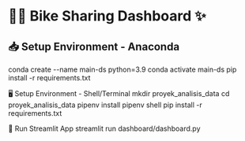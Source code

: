 # 🚴‍♂️ Bike Sharing Dashboard ✨

## 📥 Setup Environment - Anaconda
conda create --name main-ds python=3.9
conda activate main-ds
pip install -r requirements.txt

🖥️ Setup Environment - Shell/Terminal
mkdir proyek_analisis_data
cd proyek_analisis_data
pipenv install
pipenv shell
pip install -r requirements.txt

🚀 Run Streamlit App
streamlit run dashboard/dashboard.py